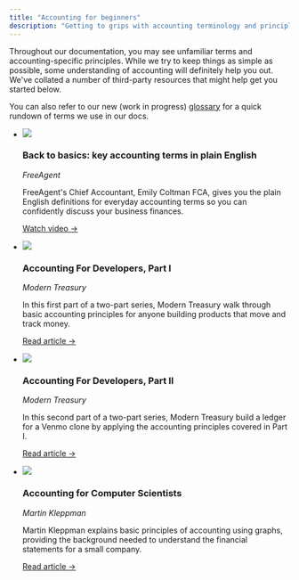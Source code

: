 ```yaml
---
title: "Accounting for beginners"
description: "Getting to grips with accounting terminology and principles"
---
```


Throughout our documentation, you may see unfamiliar terms and accounting-specific principles. While we try to keep things as simple as possible, some understanding of accounting will definitely help you out. We've collated a number of third-party resources that might help get you started below.

You can also refer to our new (work in progress) [glossary](/glossary) for a quick rundown of terms we use in our docs.

<ul className="card-container col-1">
  <li className="card animation-pulse">
    <div className="header">
      <img
        src="/img/icons/video.svg"
        className="mini-icon"
      />
      <h3>Back to basics: key accounting terms in plain English</h3>
      <p><i>FreeAgent</i></p>
    </div>
    <p>
      FreeAgent's Chief Accountant, Emily Coltman FCA, gives you the plain English definitions for everyday accounting terms so you can confidently discuss your business finances.
    </p>
    <p>
      <a href="https://www.freeagent.com/small-businesses/recordings/accounting-terms-in-plain-english/" target="_blank" rel="noreferrer">Watch video →</a>
    </p>
  </li>
  <li className="card animation-pulse">
    <div className="header">
      <img
        src="/img/wp-icons/accounting-2.png"
        className="mini-icon"
      />
      <h3>Accounting For Developers, Part I</h3>
      <p><i>Modern Treasury</i></p>
    </div>
    <p>
      In this first part of a two-part series, Modern Treasury walk through basic accounting principles for anyone building products that move and track money.
    </p>
    <p>
      <a href="https://www.moderntreasury.com/journal/accounting-for-developers-part-i" target="_blank" rel="noreferrer">Read article →</a>
    </p>
  </li>
  <li className="card animation-pulse">
    <div className="header">
      <img
        src="/img/wp-icons/accounting-2.png"
        className="mini-icon"
      />
      <h3>Accounting For Developers, Part II</h3>
      <p><i>Modern Treasury</i></p>
    </div>
    <p>
      In this second part of a two-part series, Modern Treasury build a ledger for a Venmo clone by applying the accounting principles covered in Part I.
    </p>
    <p>
      <a href="https://www.moderntreasury.com/journal/accounting-for-developers-part-ii" target="_blank" rel="noreferrer">Read article →</a>
    </p>
  </li>
  <li className="card animation-pulse">
    <div className="header">
      <img
        src="/img/wp-icons/accounting-2.png"
        className="mini-icon"
      />
      <h3>Accounting for Computer Scientists</h3>
      <p><i>Martin Kleppman</i></p>
    </div>
    <p>
      Martin Kleppman explains basic principles of accounting using graphs, providing the background needed to understand the financial statements for a small company.
    </p>
    <p>
      <a href="https://martin.kleppmann.com/2011/03/07/accounting-for-computer-scientists.html" target="_blank" rel="noreferrer">Read article →</a>
    </p>
  </li>
</ul>
